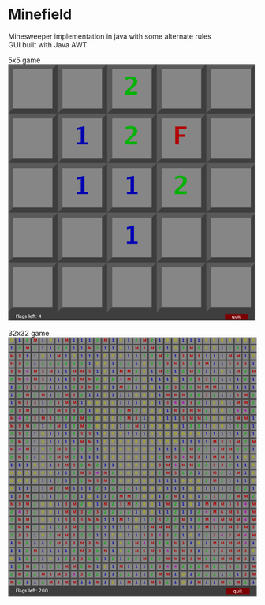 # Minefield
Minesweeper implementation in java with some alternate rules  
GUI built with Java AWT  

5x5 game  
<img src="https://github.com/carlgombert/Minefield/blob/main/screenshots/Screenshot3.png" width="500">

32x32 game  
<img src="https://github.com/carlgombert/Minefield/blob/main/screenshots/Screenshot4.png" width="600">
